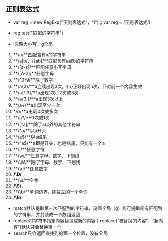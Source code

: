 ## 正则表达式

- var reg = new RegExp("正则表达式"，"i")；var reg = /正则表达式/i
- reg.test("匹配的字符串")

- i忽略大小写，g全局

1. **/a/**匹配含有a的字符串
2. **/a|b/、/[ab]/**匹配含有a或b的字符串
3. **/[a-z]/**匹配任意小写字母
4. **/[A-z]/**任意字母
5. **/^0-9/**除了数字
6. **/a{3}/**a连续出现3次，{n}正好出现n次，只对前一个内容生效
7. **/a{1,3}/**a出现1次、2次或3次
8. **/a{3,}/**a出现3次以上
9. **/a+/**a出现至少一次
10. **/a*/**a出现0次或多次
11. **/a?/**0次或1次
12. **/\[^a\]/**除了a以外的其他字符串
13. **/^a/**以a开头
14. **/a$/**以a结尾
15. **/^a$/**a即是开头，也是结尾，只能有一个a
16. **/./**任意字符
17. **/\w/**任意字母、数字、下划线
18. **/\W/**除了字母、数字、下划线
19. **/\d/**任意数字
20. **/\D/**
21. **/\s/**空格
22. **/\S/**
23. **/\b/**单词边界，即独立的一个单词
24. **/\B/**

- match默认提取第一次匹配到的字符串，设置全局（g）则可提取所有匹配到的字符串，并封装成一个数组返回
- replace将字符串指定内容替换成新的内容；replace(“被替换的内容”，“新内容”)默认只会替换第一个
- search只会返回查找到的第一个位置，没有全局